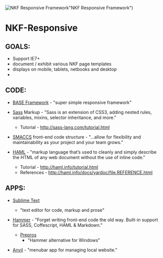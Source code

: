 ![NKF Responsive Framework](http://www.kidney.org/images/NKF-logo_Hori_OB.png)"NKF Responsive Framework")
# NKF-Responsive

## GOALS:
+ Support IE7+
+ document / exhibit various NKF page templates
+ displays on mobile, tablets, netbooks and desktop
+ 


## CODE:
+ [BASE Framework](http://matthewhartman.github.io/base/) - "super simple responsive framework"

+ [Sass](http://sass-lang.com/) Markup - "Sass is an extension of CSS3, adding nested rules, variables, mixins, selector inheritance, and more."
  + Tutorial - http://sass-lang.com/tutorial.html

+ [SMACCS](http://smacss.com/) front-end code structure - "...allow for flexibility and maintainability as your project and your team grows."

+ [HAML](http://haml.info/) - "markup language that’s used to cleanly and simply describe the HTML of any web document without the use of inline code."
  + Tutorial - http://haml.info/tutorial.html
  + References - http://haml.info/docs/yardoc/file.REFERENCE.html

## APPS:
+ [Sublime Text](http://www.sublimetext.com/3)
  + "text editor for code, markup and prose"

+ [Hammer](http://hammerformac.com/) - "Forget writing front-end code the old way. Built-in support for SASS, Coffescript, HAML & Markdown."
  + [Prepros](http://alphapixels.com/prepros/)
    + "Hammer alternative for Windows"

+ [Anvil](http://anvilformac.com/) - "menubar app for managing local website."
